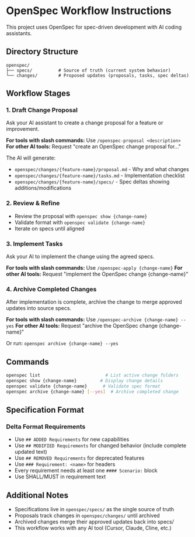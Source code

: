 # OpenSpec Workflow Instructions

This project uses OpenSpec for spec-driven development with AI coding assistants.

## Directory Structure

```
openspec/
├── specs/          # Source of truth (current system behavior)
└── changes/        # Proposed updates (proposals, tasks, spec deltas)
```

## Workflow Stages

### 1. Draft Change Proposal

Ask your AI assistant to create a change proposal for a feature or improvement.

**For tools with slash commands:** Use `/openspec-proposal <description>`
**For other AI tools:** Request "create an OpenSpec change proposal for..."

The AI will generate:

- `openspec/changes/{feature-name}/proposal.md` - Why and what changes
- `openspec/changes/{feature-name}/tasks.md` - Implementation checklist
- `openspec/changes/{feature-name}/specs/` - Spec deltas showing additions/modifications

### 2. Review & Refine

- Review the proposal with `openspec show {change-name}`
- Validate format with `openspec validate {change-name}`
- Iterate on specs until aligned

### 3. Implement Tasks

Ask your AI to implement the change using the agreed specs.

**For tools with slash commands:** Use `/openspec-apply {change-name}`
**For other AI tools:** Request "implement the OpenSpec change {change-name}"

### 4. Archive Completed Changes

After implementation is complete, archive the change to merge approved updates into source specs.

**For tools with slash commands:** Use `/openspec-archive {change-name} --yes`
**For other AI tools:** Request "archive the OpenSpec change {change-name}"

Or run: `openspec archive {change-name} --yes`

## Commands

```bash
openspec list                         # List active change folders
openspec show {change-name}         # Display change details
openspec validate {change-name}      # Validate spec format
openspec archive {change-name} [--yes]  # Archive completed change
```

## Specification Format

### Delta Format Requirements

- Use `## ADDED Requirements` for new capabilities
- Use `## MODIFIED Requirements` for changed behavior (include complete updated text)
- Use `## REMOVED Requirements` for deprecated features
- Use `### Requirement: <name>` for headers
- Every requirement needs at least one `#### Scenario:` block
- Use SHALL/MUST in requirement text

## Additional Notes

- Specifications live in `openspec/specs/` as the single source of truth
- Proposals track changes in `openspec/changes/` until archived
- Archived changes merge their approved updates back into specs/
- This workflow works with any AI tool (Cursor, Claude, Cline, etc.)
